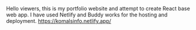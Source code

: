 Hello viewers, this is my portfolio website and attempt to create React base web app. 
I have used Netlify and Buddy works for the hosting and deployment.
https://komalsinfo.netlify.app/
